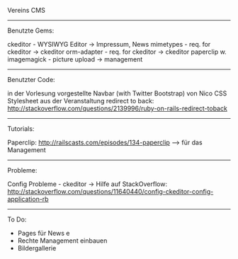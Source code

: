 Vereins CMS

------------


Benutzte Gems:

ckeditor - WYSIWYG Editor -> Impressum, News
mimetypes - req. for ckeditor -> ckeditor
orm-adapter - req. for ckeditor -> ckeditor
paperclip w. imagemagick - picture upload -> management

------------

Benutzter Code:

in der Vorlesung vorgestellte Navbar (with Twitter Bootstrap) von Nico
CSS Stylesheet aus der Veranstaltung
redirect to back: http://stackoverflow.com/questions/2139996/ruby-on-rails-redirect-toback

------------

Tutorials:

Paperclip: http://railscasts.com/episodes/134-paperclip --> für das Management

------------

Probleme:

Config Probleme - ckeditor -> Hilfe auf StackOverflow:
http://stackoverflow.com/questions/11640440/config-ckeditor-config-application-rb

------------

To Do:

- Pages für News            e
- Rechte Management einbauen
- Bildergallerie
